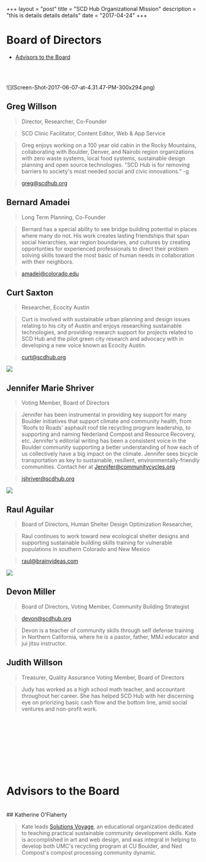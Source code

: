+++
layout = "post"
title = "SCD Hub Organizational Mission"
description = "this is details details details"
date = "2017-04-24"
+++

# Board of Directors
* [Advisors to the Board](#advisors)

<BR><BR>

<amp-card style="width:45%">
![](Screen-Shot-2017-06-07-at-4.31.47-PM-300x294.png)

## Greg Willson
> Director, Researcher, Co-Founder

> SCD Clinic Facilitator, Content Editor, Web & App Service 

> Greg enjoys working on a 100 year old cabin in the Rocky Mountains, collaborating with Boulder, Denver, and Nairobi region organizations with zero waste systems, local food systems, sustainable design planning and open source technologies.  "SCD Hub is for removing barriers to society's most needed social and civic innovations." -g

> greg@scdhub.org
</amp-card>

<amp-card style="width:45%">
<! ![Bernard Amadei](Screen-Shot-2017-06-07-at-4.31.27-PM-259x300.png) >

## Bernard Amadei
> Long Term Planning, Co-Founder

> Bernard has a special ability to see bridge building potential in places where many do not.  His work creates lasting friendships that span social hierarchies, war region boundaries, and cultures by creating opportunties for experienced professionals to direct their problem solving skills toward the most basic of human needs in collaboration with their neighbors.

> amadei@colorado.edu
</amp-card>

## Curt Saxton

> Researcher, Ecocity Austin

> Curt is involved with sustainable urban planning and design issues relating to his city of Austin and enjoys researching sustainable technologies, and providing research support for projects related to SCD Hub and the pilot green city research and advocacy with in developing a new voice known as Ecocity Austin.

> curt@scdhub.org

![](Selección_134.png)

## Jennifer Marie Shriver

> Voting Member, Board of Directors

> Jennifer has been instrumental in providing key support for many Boulder initiatives that support climate and community health, from 'Roofs to Roads' asphault roof tile recycling program leadership, to supporting and naming Nederland Compost and Resource Recovery, etc.  Jennifer's editorial writing has been a consistent voice in the Boulder community supporting a better understanding of how each of us collectively have a big impact on the climate. Jennifer sees bicycle transportation as key to sustainable, resilient, environmentally-friendly communities.  Contact her at [Jennifer@communitycycles.org](mailto:jennifer@communitycycles.org)

> jshriver@scdhub.org

![](Selección_131-289x300.png)

## Raul Aguilar

> Board of Directors, Human Shelter Design Optimization Researcher,

> Raul continues to work toward new ecological shelter designs and supporting sustainable building skills training for vulnerable populations in southern Colorado and New Mexico

> raul@brainyideas.com

![](Selección_123.png)

## Devon Miller

> Board of Directors, Voting Member, Community Building Strategist

> devon@scdhub.org

> Devon is a teacher of community skills through self defense training in Northern California, where he is a pastor, father, MMJ educator and jui jitsu instructor.

## Judith Willson

> Treasurer, Quality Assurance
> Voting Member, Board of Directors

> Judy has worked as a high school math teacher, and accountant throughout her career. She has helped SCD Hub with her discerning eye on priorizing basic cash flow and the bottom line, amid social ventures and non-profit work.

<BR><BR>
<BR><BR>
<BR><BR>
<BR><BR>
# Advisors to the Board <a id="advisors"></a>

<BR>
## Katherine O'Flaherty

> Kate leads <a href=https://solutionsvoyage.org>Solutions Voyage</a>, an educational organization dedicated to teaching practical sustainable community development skills. Kate is accomplished in art and web design, and was integral in helping to develop both UMC's recycling program at CU Boulder, and Ned Compost's compost processing community dynamic.
